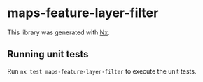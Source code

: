 # maps-feature-layer-filter

This library was generated with [Nx](https://nx.dev).

## Running unit tests

Run `nx test maps-feature-layer-filter` to execute the unit tests.

